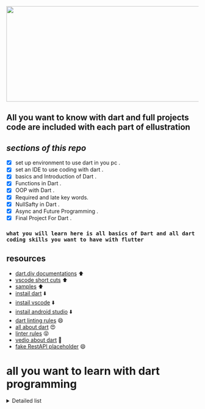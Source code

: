 <p align="center">
<img src="https://user-images.githubusercontent.com/95125518/179025235-c5a12ccc-1896-4c6c-b975-94e318e00b85.png" width="650" height="250" />
</p>

## All you want to know with dart and full projects code are included with each part of ellustration

## **_sections of this repo_**

- [x] set up environment to use dart in you pc .
- [x] set an IDE to use coding with dart .
- [x] basics and Introduction of Dart .
- [x] Functions in Dart .
- [x] OOP with Dart .
- [x] Required and late key words.
- [x] NullSafty in Dart .
- [x] Async and Future Programming .
- [x] Final Project For Dart .

### `what you will learn here is all basics of Dart and all dart coding skills you want to have with flutter`

## resources

- [dart.div documentations](https://dart.dev/guides) ⬆️
- [vscode short cuts](https://code.visualstudio.com/shortcuts/keyboard-shortcuts-windows.pdf) ⬆️
- [samples](https://dart.dev/samples) ⬆️
- [instail dart](https://dart.dev/get-dart) ⬇️
- [instail vscode](https://code.visualstudio.com/download) ⬇️
- [instail android studio](https://developer.android.com/studio?gclid=CjwKCAjw2rmWBhB4EiwAiJ0mtSiSOFKJKdV-iAZr3ML0xW7_wiYAen_eu2AdRZNeLQv_-kzu3p190xoCYoIQAvD_BwE&gclsrc=aw.ds) ⬇️
- [dart linting rules](https://github.com/dart-lang/lints) 😄
- [all about dart](https://github.com/dart-lang) 😍
- [linter rules](https://dart-lang.github.io/linter/lints/) 😝
- [vedio about dart](https://youtu.be/5F-6n_2XWR8) :movie_camera:
- [fake RestAPI placeholder](https://jsonplaceholder.typicode.com/) 😄

# all you want to learn with dart programming

<details>
<summary>  Detailed list</summary>

- [ ] Operators
- [ ] Data Types and variables
- [ ] Type safety and type inference
- [ ] Const and Final
- [ ] increment and decrement
- [ ] String Operations
- [ ] Comments
- [ ] Control Flow
- [ ] The Boolean data type
- [ ] IF statement
- [ ] Ternary Conditional operator
- [ ] Variable scope
- [ ] Switch statement
- [ ] While and for loop
- [ ] ForEach loop
- [ ] Functions
- [ ] what is a Function
- [ ] parameters
- [ ] Anonymous and Named Functions
- [ ] Classes
- [ ] Classes and Objects
- [ ] serialization, Json and Cascade Notation
- [ ] Constructors
- [ ] private variables
- [ ] Getters and Setters
- [ ] Static Keyword
- [ ] Nullability
- [ ] Null safety
- [ ] Null aware operators
- [ ] Collections
- [ ] Lists
- [ ] ses
- [ ] maps
- [ ] High order methods
- [ ] Advanced Classes
- [ ] inheritance
- [ ] Abstract Classes
- [ ] Business Logic,interfaces and Factory Constructors
- [ ] implements and extends
- [ ] Mixins
- [ ] Asynchronous Programming
- [ ] Synchronous and Asynchronous
- [ ] Futures
- [ ] Async and await,try and catch
- [ ] Api and http
- [ ] Networking with dart
- [ ] Making network request part 1
- [ ] making network request part 2
- [ ] Error Handling
- [ ] Streams
- [ ] What you’ll learn
- [ ] Data Types and variable
- [ ] Control Flow
- [ ] Oop Concepts
- [ ] Functions
- [ ] Collections
- [ ] Asynchronous programming
- [ ] Networking with dart
- [ ] Error handling
- [ ] Classes
- [ ] Advanced Classes
- [ ] Nullability
- [ ] Output
- [ ] Variables Part 1
- [ ] Variables Part 2
- [ ] Type Casting
- [ ] Comments
- [ ] Operations
- [ ] Prefix and Postfix
- [ ] If Statements
- [ ] Conditional Operators
- [ ] Switch
- [ ] Loops
- [ ] Nested, Infinite Loops
- [ ] Control Statements
- [ ] Degree App.
- [ ] Input
- [ ] Exception
- [ ] Numbers Methods
- [ ] Strings Methods
- [ ] Lists
- [ ] 2D Lists
- [ ] Sets
- [ ] Maps
- [ ] Functions
- [ ] Optional, Default Parameters
- [ ] Passing array through function
- [ ] Recursion
- [ ] Exception Part 2
- [ ] Lambda Expression
- [ ] Higher-Order Functions
- [ ] Where Part 1
- [ ] Where Part 2
- [ ] Iterable, Map and Spread Operator
- [ ] Typedefs
- [ ] Introduction
- [ ] Class Object
- [ ] Constructor
- [ ] Static & this
- [ ] 32 Setter & Getter
- [ ] Inheritance & Override
- [ ] Super
- [ ] Super Constructor
- [ ] Abstract, Interface & Multi Inheritance
- [ ] Mixins
- [ ] Every Thing is Object
- [ ] Final vs Const
- [ ] Enum
- [ ] Generic
- [ ] Import and Package
- [ ] Math Library
- [ ] DateTime
- [ ] Platform
- [ ] Operator Overloading
- [ ] Polymorphism
- [ ] Lexical Closure, Callable Function
- [ ] Extension Function
- [ ] Future
- [ ] Stream
- [ ] Async / Await
- [ ] Dart Packages
- [ ] API
- [ ] File System
- [ ] Null Safety
- [ ] required & late
- [ ] Final Project
- [ ] Code Reviewing
- [ ] Linting Rules
- [ ] How to Get a Certificate
- [ ] What is Flutter
- [ ] Windows Flutter Installation
- [ ] Mac Flutter Installation
- [ ] Intro to VS Code

</details>
